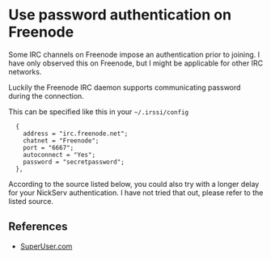 # Use password authentication on Freenode

Some IRC channels on Freenode impose an authentication prior to joining. I have only observed this on Freenode, but I might be applicable for other IRC networks.

Luckily the Freenode IRC daemon supports communicating password during the connection.

This can be specified like this in your `~/.irssi/config`

```
  {
    address = "irc.freenode.net";
    chatnet = "Freenode";
    port = "6667";
    autoconnect = "Yes";
    password = "secretpassword";
  },
```

According to the source listed below, you could also try with a longer delay for your NickServ authentication. I have not tried that out, please refer to the listed source.

## References

- [SuperUser.com](https://superuser.com/questions/374012/irssi-tries-to-join-python-before-sending-the-identify-message)

